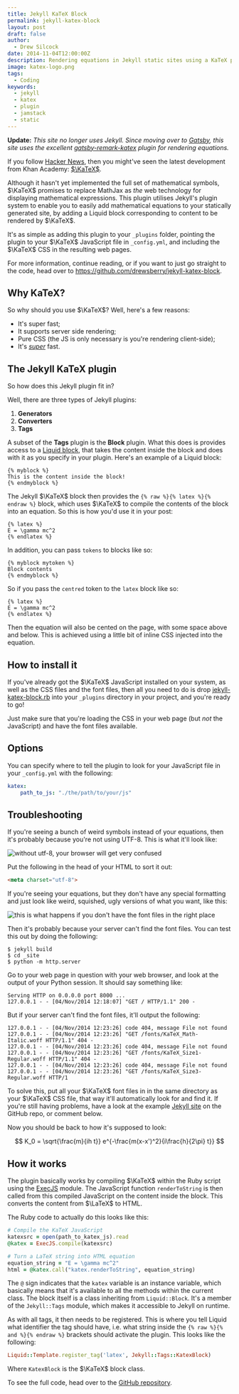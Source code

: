 ```yaml
---
title: Jekyll KaTeX Block
permalink: jekyll-katex-block
layout: post
draft: false
author:
  - Drew Silcock
date: 2014-11-04T12:00:00Z
description: Rendering equations in Jekyll static sites using a KaTeX plugin.
image: katex-logo.png
tags:
  - Coding
keywords:
  - jekyll
  - katex
  - plugin
  - jamstack
  - static
---
```

**Update:** *This site no longer uses Jekyll. Since moving over to [Gatsby](https://www.gatsbyjs.org/), this site uses the excellent [gatsby-remark-katex](https://www.gatsbyjs.org/packages/gatsby-remark-katex/) plugin for rendering equations.*

If you follow [Hacker News](https://news.ycombinator.com/item?id=8320439), then you might've seen the latest development from Khan Academy: [$\KaTeX$](http://khan.github.io/KaTeX/).

Although it hasn't yet implemented the full set of mathematical symbols, $\KaTeX$ promises to replace MathJax as *the* web technology for displaying mathematical expressions. This plugin utilises Jekyll's plugin system to enable you to easily add mathematical equations to your statically generated site, by adding a Liquid block corresponding to content to be rendered by $\KaTeX$.

It's as simple as adding this plugin to your `_plugins` folder, pointing the plugin to your $\KaTeX$ JavaScript file in `_config.yml`, and including the $\KaTeX$ CSS in the resulting web pages.

For more information, continue reading, or if you want to just go straight to the code, head over to <https://github.com/drewsberry/jekyll-katex-block>.

## Why KaTeX?

So why should you use $\KaTeX$? Well, here's a few reasons:

* It's super fast;
* It supports server side rendering;
* Pure CSS (the JS is only necessary is you're rendering client-side);
* It's *[super](http://jsperf.com/katex-vs-mathjax)* fast.

## The Jekyll KaTeX plugin

So how does this Jekyll plugin fit in?

Well, there are three types of Jekyll plugins:

1. **Generators**
2. **Converters**
3. **Tags**

A subset of the **Tags** plugin is the **Block** plugin. What this does is provides access to a [Liquid block](https://github.com/Shopify/liquid/wiki/Liquid-for-Programmers#create-your-own-tag-blocks), that takes the content inside the block and does with it as you specify in your plugin. Here's an example of a Liquid block:

```liquid
{% myblock %}
This is the content inside the block!
{% endmyblock %}
```

The Jekyll $\KaTeX$ block then provides the `{% raw %}{% latex %}{% endraw %}` block, which uses $\KaTeX$ to compile the contents of the block into an equation. So this is how you'd use it in your post:

```liquid
{% latex %}
E = \gamma mc^2
{% endlatex %}
```

In addition, you can pass `tokens` to blocks like so:

```liquid
{% myblock mytoken %}
Block contents
{% endmyblock %}
```

So if you pass the `centred` token to the `latex` block like so:

```liquid
{% latex %}
E = \gamma mc^2
{% endlatex %}
```

Then the equation will also be cented on the page, with some space above and below. This is achieved using a little bit of inline CSS injected into the equation.

## How to install it

If you've already got the $\KaTeX$ JavaScript installed on your system, as well as the CSS files and the font files, then all you need to do is drop [jekyll-katex-block.rb](https://raw.githubusercontent.com/drewsberry/jekyll-katex-block/master/katex_block.rb) into your `_plugins` directory in your project, and you're ready to go!

Just make sure that you're loading the CSS in your web page (but *not* the JavaScript) and have the font files available.

## Options

You can specify where to tell the plugin to look for your JavaScript file in your `_config.yml` with the following:

```yaml
katex:
    path_to_js: "./the/path/to/your/js"
```

## Troubleshooting

If you're seeing a bunch of weird symbols instead of your equations, then it's probably because you're not using UTF-8. This is what it'll look like:

<img src="/media/jekyll-katex-block/katex_no_utf8.png" alt="without utf-8, your browser will get very confused" class="ds-centred">

Put the following in the head of your HTML to sort it out:

```html
<meta charset="utf-8">
```

If you're seeing your equations, but they don't have any special formatting and just look like weird, squished, ugly versions of what you want, like this:

<img src="/media/jekyll-katex-block/no_font_equation.png" alt="this is what happens if you don't have the font files in the right place" class="ds-centred">

Then it's probably because your server can't find the font files. You can test this out by doing the following:

```shell
$ jekyll build
$ cd _site
$ python -m http.server
```

Go to your web page in question with your web browser, and look at the output of your Python session. It should say something like:

```shell
Serving HTTP on 0.0.0.0 port 8000 ...
127.0.0.1 - - [04/Nov/2014 12:18:07] "GET / HTTP/1.1" 200 -
```

But if your server can't find the font files, it'll output the following:

```shell
127.0.0.1 - - [04/Nov/2014 12:23:26] code 404, message File not found
127.0.0.1 - - [04/Nov/2014 12:23:26] "GET /fonts/KaTeX_Math-Italic.woff HTTP/1.1" 404 -
127.0.0.1 - - [04/Nov/2014 12:23:26] code 404, message File not found
127.0.0.1 - - [04/Nov/2014 12:23:26] "GET /fonts/KaTeX_Size1-Regular.woff HTTP/1.1" 404 -
127.0.0.1 - - [04/Nov/2014 12:23:26] code 404, message File not found
127.0.0.1 - - [04/Nov/2014 12:23:26] "GET /fonts/KaTeX_Size3-Regular.woff HTTP/1
```

To solve this, put all your $\KaTeX$ font files in in the same directory as your $\KaTeX$ CSS file, that way it'll automatically look for and find it. If you're still having problems, have a look at the example [Jekyll site](https://github.com/drewsberry/jekyll-katex-block/tree/master/test) on the GitHub repo, or comment below.

Now you should be back to how it's supposed to look:

$$
K_0 = \sqrt{\frac{m}{ih t}} e^{-\frac{m(x-x')^2}{i\frac{h}{2\pi} t}}
$$

## How it works

The plugin basically works by compiling $\KaTeX$ within the Ruby script using the [ExecJS](https://rubygems.org/gems/execjs) module. The JavaScript function `renderToString` is then called from this compiled JavaScript on the content inside the block. This converts the content from $\LaTeX$ to HTML.

The Ruby code to actually do this looks like this:

```ruby
# Compile the KaTeX JavaScript
katexsrc = open(path_to_katex_js).read
@katex = ExecJS.compile(katexsrc)

# Turn a LaTeX string into HTML equation
equation_string = "E = \gamma mc^2"
html = @katex.call("katex.renderToString", equation_string)
```

The `@` sign indicates that the `katex` variable is an instance variable, which basically means that it's available to all the methods within the current class. The block itself is a class inheriting from `Liquid::Block`. It's a member of the `Jekyll::Tags` module, which makes it accessible to Jekyll on runtime.

As with all tags, it then needs to be registered. This is where you tell Liquid what identifier the tag should have, i.e. what string inside the `{% raw %}{% and %}{% endraw %}` brackets should activate the plugin. This looks like the following:

```ruby
Liquid::Template.register_tag('latex', Jekyll::Tags::KatexBlock)
```

Where `KatexBlock` is the $\KaTeX$ block class.

To see the full code, head over to the [GitHub repository](https://github.com/drewsberry/jekyll-katex-block).
